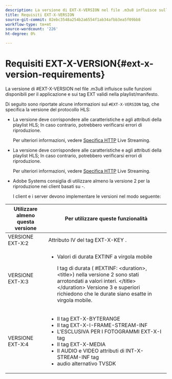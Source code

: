 ```yaml
---
description: La versione di EXT-X-VERSION nel file .m3u8 influisce sulle funzioni disponibili per il applicazione e sui tag EXT validi nella playlist/manifesto.
title: Requisiti EXT-X-VERSION
source-git-commit: 02ebc3548a254b2a6554f1ab34afbb3ea5f09bb8
workflow-type: tm+mt
source-wordcount: '226'
ht-degree: 0%

---
```


# Requisiti EXT-X-VERSION{#ext-x-version-requirements}

La versione di #EXT-X-VERSION nel file .m3u8 influisce sulle funzioni disponibili per il applicazione e sui tag EXT validi nella playlist/manifesto.

<!--<a id="section_8850183988124049A001758F117AD3A6"></a>-->

Di seguito sono riportate alcune informazioni sul `#EXT-X-VERSION` tag, che specifica la versione del protocollo HLS:

* La versione deve corrispondere alle caratteristiche e agli attributi della playlist HLS; In caso contrario, potrebbero verificarsi errori di riproduzione.

  Per ulteriori informazioni, vedere [Specifica HTTP](https://datatracker.ietf.org/doc/draft-pantos-http-live-streaming/?include_text=1) Live Streaming.
* La versione deve corrispondere alle caratteristiche e agli attributi della playlist HLS; In caso contrario, potrebbero verificarsi errori di riproduzione.

  Per ulteriori informazioni, vedere [Specifica HTTP](https://datatracker.ietf.org/doc/draft-pantos-http-live-streaming/?include_text=1) Live Streaming.
* Adobe Systems consiglia di utilizzare almeno la versione 2 per la riproduzione nei client basati su -.

  I client e i server devono implementare le versioni nel modo seguente:

<table frame="all" colsep="1" rowsep="1" id="table_62EB98EDD9DE49EC84CB1C7D59BC40E6"> 
 <thead> 
  <tr rowsep="1"> 
   <th colname="1" class="entry"> Utilizzare almeno questa versione </th> 
   <th colname="2" class="entry"> Per utilizzare queste funzionalità </th> 
  </tr> 
 </thead>
 <tbody> 
  <tr rowsep="1"> 
   <td colname="1"> <span class="codeph"> VERSIONE EXT-X:2 </span> </td> 
   <td colname="2"> Attributo IV del <span class="codeph"> tag EXT-X-KEY </span> . </td> 
  </tr> 
  <tr rowsep="1"> 
   <td colname="1"> <span class="codeph"> VERSIONE EXT-X:3 </span> </td> 
   <td colname="2"> 
    <ul id="ul_C9500D3F934848639C204BF248F139FF"> 
     <li id="li_535A7E3FABCB46FE872A7EA5DE2A1784">Valori di durata EXTINF </span> a virgola <span class="codeph"> mobile <p>I tag di durata ( <span class="codeph"> #EXTINF: </span>&lt;duration&gt;,&lt;title&gt;) nella versione 2 sono stati arrotondati a valori interi. &lt;/title&gt;&lt;/duration&gt; Versione 3 e superiori richiedono che le durate siano esatte in virgola mobile. </p> </li> 
    </ul> </td> 
  </tr> 
  <tr rowsep="0"> 
   <td colname="1"> <p> <span class="codeph"> VERSIONE EXT-X:4 </span> </p> </td> 
   <td colname="2"> <p> 
     <ul id="ul_83D61E909D0C413FBDAB7A4A0BE1F03C"> 
      <li id="li_5071F2BE2DB74BBFB1F23B3B30C5CFD6">Il <span class="codeph"> tag EXT-X-BYTERANGE </span> </li> 
      <li id="li_A093F448567D475AB44656D4600BCBD6">Il <span class="codeph"> tag EXT-X-I-FRAME-STREAM-INF </span> </li> 
      <li id="li_1084AE3B10FD4EB387D25EEDDFBBC8CD">L'ESCLUSIVA <span class="codeph"> PER I FOTOGRAMMI </span> EXT-X-I tag </li> 
      <li id="li_4FEFA36E300C403DBB77BB4DA46DB4EB">Il <span class="codeph"> tag EXT-X-MEDIA </span> </li> 
      <li id="li_E53D81AED45C47AEA346FA3A1B191E5C">Il <span class="codeph"> AUDIO </span> e <span class="codeph"> VIDEO </span> attributi di <span class="codeph"> INT-X-STREAM-INF </span> tag </li> 
      <li id="li_2E99A4971B8046F3845CF3D4D363CCCF">audio alternativo TVSDK </li> 
     </ul> </p> </td> 
  </tr> 
 </tbody> 
</table>
